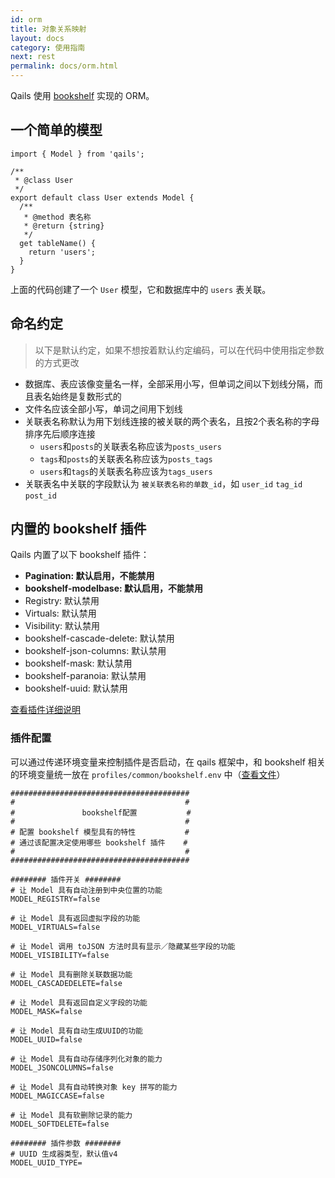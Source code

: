 ```yaml
---
id: orm
title: 对象关系映射
layout: docs
category: 使用指南
next: rest
permalink: docs/orm.html
---
```


Qails 使用 [bookshelf](https://www.npmjs.com/package/bookshelf) 实现的 ORM。

## 一个简单的模型

```
import { Model } from 'qails';

/**
 * @class User
 */
export default class User extends Model {
  /**
   * @method 表名称
   * @return {string}
   */
  get tableName() {
    return 'users';
  }
}
```

上面的代码创建了一个 `User` 模型，它和数据库中的 `users` 表关联。

## 命名约定
> 以下是默认约定，如果不想按着默认约定编码，可以在代码中使用指定参数的方式更改

- 数据库、表应该像变量名一样，全部采用小写，但单词之间以下划线分隔，而且表名始终是复数形式的
- 文件名应该全部小写，单词之间用下划线
- 关联表名称默认为用下划线连接的被关联的两个表名，且按2个表名称的字母排序先后顺序连接
  - `users`和`posts`的关联表名称应该为`posts_users`
  - `tags`和`posts`的关联表名称应该为`posts_tags`
  - `users`和`tags`的关联表名称应该为`tags_users`
- 关联表名中关联的字段默认为 `被关联表名称的单数_id`，如 `user_id` `tag_id` `post_id`

## 内置的 bookshelf 插件
Qails 内置了以下 bookshelf 插件：

- **Pagination: 默认启用，不能禁用**
- **bookshelf-modelbase: 默认启用，不能禁用**
- Registry: 默认禁用
- Virtuals: 默认禁用
- Visibility: 默认禁用
- bookshelf-cascade-delete: 默认禁用
- bookshelf-json-columns: 默认禁用
- bookshelf-mask: 默认禁用
- bookshelf-paranoia: 默认禁用
- bookshelf-uuid: 默认禁用

[查看插件详细说明](http://bookshelfjs.org/#plugins)

### 插件配置
可以通过传递环境变量来控制插件是否启动，在 qails 框架中，和 bookshelf 相关的环境变量统一放在 `profiles/common/bookshelf.env` 中（[查看文件](https://github.com/qails/qails-cli/blob/master/templates/init/profiles/common/bookshelf.env)）

```
########################################
#                                      #
#               bookshelf配置           #
#                                      #
# 配置 bookshelf 模型具有的特性           #
# 通过该配置决定使用哪些 bookshelf 插件    #
#                                      #
########################################

######## 插件开关 ########
# 让 Model 具有自动注册到中央位置的功能
MODEL_REGISTRY=false

# 让 Model 具有返回虚拟字段的功能
MODEL_VIRTUALS=false

# 让 Model 调用 toJSON 方法时具有显示／隐藏某些字段的功能
MODEL_VISIBILITY=false

# 让 Model 具有删除关联数据功能
MODEL_CASCADEDELETE=false

# 让 Model 具有返回自定义字段的功能
MODEL_MASK=false

# 让 Model 具有自动生成UUID的功能
MODEL_UUID=false

# 让 Model 具有自动存储序列化对象的能力
MODEL_JSONCOLUMNS=false

# 让 Model 具有自动转换对象 key 拼写的能力
MODEL_MAGICCASE=false

# 让 Model 具有软删除记录的能力
MODEL_SOFTDELETE=false

######## 插件参数 ########
# UUID 生成器类型，默认值v4
MODEL_UUID_TYPE=

```
